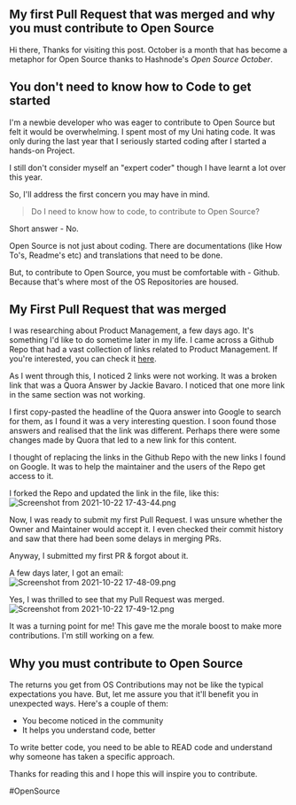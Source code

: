 ## My first Pull Request that was merged and why you must contribute to Open Source

Hi there, Thanks for visiting this post. October is a month that has become a metaphor for Open Source thanks to Hashnode's *Open Source October*.

## You don't need to know how to Code to get started ##

I'm a newbie developer who was eager to contribute to Open Source but felt it would be overwhelming. I spent most of my Uni hating code. It was only during the last year that I seriously started coding after I started a hands-on Project.

I still don't consider myself an "expert coder" though I have learnt a lot over this year. 

So, I'll address the first concern you may have in mind.

> Do I need to know how to code, to contribute to Open Source?

Short answer - No.

Open Source is not just about coding. There are documentations (like How To's, Readme's etc) and translations that need to be done.

But, to contribute to Open Source, you must be comfortable with - Github. Because that's where most of the OS Repositories are housed.

## My First Pull Request that was merged

I was researching about Product Management, a few days ago. It's something I'd like to do sometime later in my life. I came across a Github Repo that had a vast collection of links related to Product Management. If you're interested, you can check it  [here](https://github.com/ProductHired/open-product-management).

As I went through this, I noticed 2 links were not working. It was a broken link that was a Quora Answer by Jackie Bavaro. I noticed that one more link in the same section was not working.

I first copy-pasted the headline of the Quora answer into Google to search for them, as I found it was a very interesting question. I soon found those answers and realised that the link was different. Perhaps there were some changes made by Quora that led to a new link for this content.

I thought of replacing the links in the Github Repo with the new links I found on Google. It was to help the maintainer and the users of the Repo get access to it.

I forked the Repo and updated the link in the file, like this:
![Screenshot from 2021-10-22 17-43-44.png](https://cdn.hashnode.com/res/hashnode/image/upload/v1634904841190/pualeG1hk.png)

Now, I was ready to submit my first Pull Request. I was unsure whether the Owner and Maintainer would accept it. I even checked their commit history and saw that there had been some delays in merging PRs.

Anyway, I submitted my first PR & forgot about it.

A few days later, I got an email:
![Screenshot from 2021-10-22 17-48-09.png](https://cdn.hashnode.com/res/hashnode/image/upload/v1634905102583/5TWn1RWDR.png)

Yes, I was thrilled to see that my Pull Request was merged.
![Screenshot from 2021-10-22 17-49-12.png](https://cdn.hashnode.com/res/hashnode/image/upload/v1634905176483/Q37njL72n.png)

It was a turning point for me! This gave me the morale boost to make more contributions. I'm still working on a few.

## Why you must contribute to Open Source

The returns you get from OS Contributions may not be like the typical expectations you have. But, let me assure you that it'll benefit you in unexpected ways. Here's a couple of them:

- You become noticed in the community
- It helps you understand code, better

To write better code, you need to be able to READ code and understand why someone has taken a specific approach.

Thanks for reading this and I hope this will inspire you to contribute.


#OpenSource 